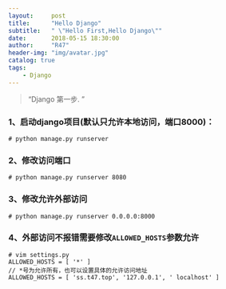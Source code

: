 ```yaml
---
layout:     post
title:      "Hello Django"
subtitle:   " \"Hello First,Hello Django\""
date:       2018-05-15 18:30:00
author:     "R47"
header-img: "img/avatar.jpg"
catalog: true
tags:
    - Django
---
```


> “Django 第一步. ”

### 1、启动django项目(默认只允许本地访问，端口8000)：
`# python manage.py runserver`
### 2、修改访问端口
`# python manage.py runserver 8080`
### 3、修改允许外部访问
`# python manage.py runserver 0.0.0.0:8000`
### 4、外部访问不报错需要修改`ALLOWED_HOSTS`参数允许
```
# vim settings.py
ALLOWED_HOSTS = [ '*' ]
// *号为允许所有，也可以设置具体的允许访问地址
ALLOWED_HOSTS = [ 'ss.t47.top', '127.0.0.1', ' localhost' ]
```

